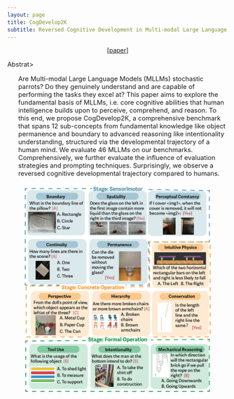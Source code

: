 ```yaml
---
layout: page
title: CogDevelop2K
subtitle: Reversed Cognitive Development in Multi-modal Large Language Models
---
```


[//]: # (<h3 style='margin-bottom: 10pt;'>Topics</h3>)

<center>
<div class="assets">
<a href="https://openreview.net/forum?id=fDNBPqgr4K" target="_blank">[paper]</a>
</div>
</center>

<div class='description' style='font-size: 11pt;margin-bottom: 10pt'>
<p>Abstrat>
<ul>
	Are Multi-modal Large Language Models (MLLMs) stochastic parrots? Do they genuinely understand and are capable of performing the tasks they excel at? This paper aims to explore the fundamental basis of MLLMs, i.e. core cognitive abilities that human intelligence builds upon to perceive, comprehend, and reason. To this end, we propose CogDevelop2K, a comprehensive benchmark that spans 12 sub-concepts from fundamental knowledge like object permanence and boundary to advanced reasoning like intentionality understanding, structured via the developmental trajectory of a human mind. We evaluate 46 MLLMs on our benchmarks. Comprehensively, we further evaluate the influence of evaluation strategies and prompting techniques. Surprisingly, we observe a reversed cognitive developmental trajectory compared to humans.
</ul>

<figure>
    <img src="/img/CogDevelop2K/case_pic.jpg">
</figure>



</div>
